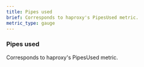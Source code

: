 ```yaml
---
title: Pipes used
brief: Corresponds to haproxy's PipesUsed metric. 
metric_type: gauge
---
```

### Pipes used

Corresponds to haproxy's PipesUsed metric. 